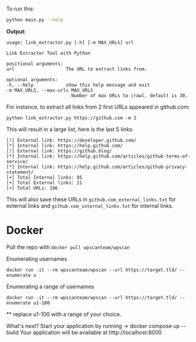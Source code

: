 To run this:

```bash
python main.py --help
```

**Output:**

```
usage: link_extractor.py [-h] [-m MAX_URLS] url

Link Extractor Tool with Python

positional arguments:
url                   The URL to extract links from.

optional arguments:
-h, --help            show this help message and exit
-m MAX_URLS, --max-urls MAX_URLS
                        Number of max URLs to crawl, default is 30.
```

For instance, to extract all links from 2 first URLs appeared in github.com:

```
python link_extractor.py https://github.com -m 2
```

This will result in a large list, here is the last 5 links:

```
[!] External link: https://developer.github.com/
[*] Internal link: https://help.github.com/
[!] External link: https://github.blog/
[*] Internal link: https://help.github.com/articles/github-terms-of-service/
[*] Internal link: https://help.github.com/articles/github-privacy-statement/
[+] Total Internal links: 85
[+] Total External links: 21
[+] Total URLs: 106
```

This will also save these URLs in `github.com_external_links.txt` for external links and `github.com_internal_links.txt` for internal links.

# Docker

Pull the repo with `docker pull wpscanteam/wpscan`

Enumerating usernames

```shell
docker run -it --rm wpscanteam/wpscan --url https://target.tld/ --enumerate u
```

Enumerating a range of usernames

```shell
docker run -it --rm wpscanteam/wpscan --url https://target.tld/ --enumerate u1-100
```

\*\* replace u1-100 with a range of your choice.

What's next?
Start your application by running → docker compose up --build
Your application will be available at http://localhost:8000
